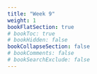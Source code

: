 ```yaml
---
title: "Week 9"
weight: 1
bookFlatSection: true
# bookToc: true
# bookHidden: false
bookCollapseSection: false
# bookComments: false
# bookSearchExclude: false
---
```

